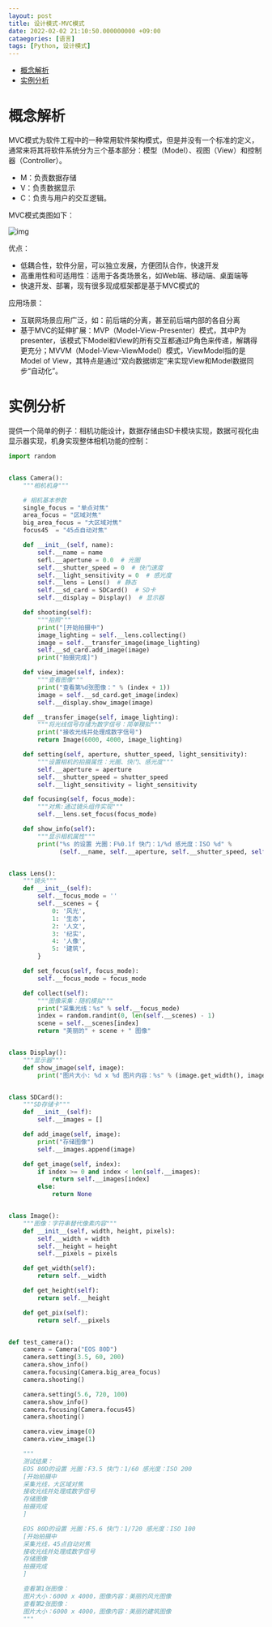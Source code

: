 ```yaml
---
layout: post
title: 设计模式-MVC模式
date: 2022-02-02 21:10:50.000000000 +09:00
cataegories: [语言]
tags: [Python, 设计模式]
---
```

- [概念解析](#sec-1)
- [实例分析](#sec-2)

# 概念解析<a id="sec-1"></a>

MVC模式为软件工程中的一种常用软件架构模式，但是并没有一个标准的定义，通常来将其将软件系统分为三个基本部分：模型（Model）、视图（View）和控制器（Controller）。

-   M：负责数据存储
-   V：负责数据显示
-   C：负责与用户的交互逻辑。

MVC模式类图如下：

![img](https://cdn.jsdelivr.net/gh/ZhengWG/Imgs_blog//2022-02-02-%25E8%25AE%25BE%25E8%25AE%25A1%25E6%25A8%25A1%25E5%25BC%258F-MVC%25E6%25A8%25A1%25E5%25BC%258F/20220202_225946.png)

优点：

-   低耦合性，软件分层，可以独立发展，方便团队合作，快速开发
-   高重用性和可适用性：适用于各类场景名，如Web端、移动端、桌面端等
-   快速开发、部署，现有很多现成框架都是基于MVC模式的

应用场景：

-   互联网场景应用广泛，如：前后端的分离，甚至前后端内部的各自分离
-   基于MVC的延伸扩展：MVP（Model-View-Presenter）模式，其中P为presenter，该模式下Model和View的所有交互都通过P角色来传递，解耦得更充分；MVVM（Model-View-ViewModel）模式，ViewModel指的是Model of View，其特点是通过“双向数据绑定”来实现View和Model数据同步“自动化”。

# 实例分析<a id="sec-2"></a>

提供一个简单的例子：相机功能设计，数据存储由SD卡模块实现，数据可视化由显示器实现，机身实现整体相机功能的控制：

```python
import random


class Camera():
    """相机机身"""

    # 相机基本参数
    single_focus = "单点对焦"
    area_focus = "区域对焦"
    big_area_focus = "大区域对焦"
    focus45  = "45点自动对焦"

    def __init__(self, name):
        self.__name = name
        sefl.__apertune = 0.0  # 光圈
        self.__shutter_speed = 0  # 快门速度
        self.__light_sensitivity = 0  # 感光度
        self.__lens = Lens()  # 静态
        self.__sd_card = SDCard()  # SD卡
        self.__display = Display()  # 显示器

    def shooting(self):
        """拍照"""
        print("[开始拍摄中")
        image_lighting = self.__lens.collecting()
        image = self.__transfer_image(image_lighting)
        self.__sd_card.add_image(image)
        print("拍摄完成]")

    def view_image(self, index):
        """查看图像"""
        print("查看第%d张图像：" % (index + 1))
        image = self.__sd_card.get_image(index)
        self.__display.show_image(image)

    def __transfer_image(self, image_lighting):
        """将光线信号存储为数字信号：简单模拟"""
        print("接收光线并处理成数字信号")
        return Image(6000, 4000, image_lighting)

    def setting(self, aperture, shutter_speed, light_sensitivity):
        """设置相机的拍摄属性：光圈、快门、感光度"""
        self.__aperture = aperture
        self.__shutter_speed = shutter_speed
        self.__light_sensitivity = light_sensitivity

    def focusing(self, focus_mode):
        """对焦:通过镜头组件实现"""
        self.__lens.set_focus(focus_mode)

    def show_info(self):
        """显示相机属性"""
        print("%s 的设置 光圈：F%0.1f 快门：1/%d 感光度：ISO %d" %
              (self.__name, self.__aperture, self.__shutter_speed, self.__light_sensitivity))


class Lens():
    """镜头"""
    def __init__(self):
        self.__focus_mode = ''
        self.__scenes = {
            0: '风光',
            1: '生态',
            2: '人文',
            3: '纪实',
            4: '人像',
            5: '建筑',
        }

    def set_focus(self, focus_mode):
        self.__focus_mode = focus_mode

    def collect(self):
        """图像采集：随机模拟"""
        print("采集光线：%s" % self.__focus_mode)
        index = random.randint(0, len(self.__scenes) - 1)
        scene = self.__scenes[index]
        return "美丽的" + scene + " 图像"


class Display():
    """显示器"""
    def show_image(self, image):
        print("图片大小: %d x %d 图片内容：%s" % (image.get_width(), image.get_height(), image.get_pix()))


class SDCard():
    """SD存储卡"""
    def __init__(self):
        self.__images = []

    def add_image(self, image):
        print("存储图像")
        self.__images.append(image)

    def get_image(self, index):
        if index >= 0 and index < len(self.__images):
            return self.__images[index]
        else:
            return None


class Image():
    """图像：字符串替代像素内容"""
    def __init__(self, width, height, pixels):
        self.__width = width
        self.__height = height
        self.__pixels = pixels

    def get_width(self):
        return self.__width

    def get_height(self):
        return self.__height

    def get_pix(self):
        return self.__pixels


def test_camera():
    camera = Camera("EOS 80D")
    camera.setting(3.5, 60, 200)
    camera.show_info()
    camera.focusing(Camera.big_area_focus)
    camera.shooting()

    camera.setting(5.6, 720, 100)
    camera.show_info()
    camera.focusing(Camera.focus45)
    camera.shooting()

    camera.view_image(0)
    camera.view_image(1)

    """
    测试结果：
    EOS 80D的设置 光圈：F3.5 快门：1/60 感光度：ISO 200
    [开始拍摄中
    采集光线，大区域对焦
    接收光线并处理成数字信号
    存储图像
    拍摄完成
    ]

    EOS 80D的设置 光圈：F5.6 快门：1/720 感光度：ISO 100
    [开始拍摄中
    采集光线，45点自动对焦
    接收光线并处理成数字信号
    存储图像
    拍摄完成
    ]

    查看第1张图像：
    图片大小：6000 x 4000，图像内容：美丽的风光图像
    查看第2张图像：
    图片大小：6000 x 4000，图像内容：美丽的建筑图像
    """
```
